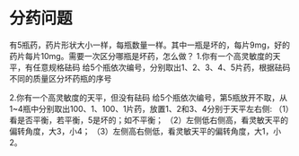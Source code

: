 #  分药问题

 有5瓶药，药片形状大小一样，每瓶数量一样。其中一瓶是坏的，每片9mg，好的药片每片10mg。需要一次区分哪瓶是坏药，怎么做？
1.你有一个高灵敏度的天平，有任意规格砝码
给5个瓶依次编号，分别取出1、2、3、4、5片药，根据砝码不同的质量区分坏药瓶的序号

2.你有一个高灵敏度的天平，但没有砝码
给5个瓶依次编号，第5瓶放开不取，从1~4瓶中分别取出100、1、100、1片药，放置1、2和3、4分别于天平左右侧:
（1）看是否平衡，若平衡，5是坏的；如不平衡；
（2）左侧低右侧高，看灵敏天平的偏转角度，大3，小4；
（3）左侧高右侧低，看灵敏天平的偏转角度，大1，小2。